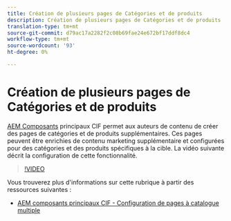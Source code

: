 ```yaml
---
title: Création de plusieurs pages de Catégories et de produits
description: Création de plusieurs pages de Catégories et de produits
translation-type: tm+mt
source-git-commit: d79ac17a2282f2c08b69fae24e672bf17ddf8dc4
workflow-type: tm+mt
source-wordcount: '93'
ht-degree: 0%

---
```



# Création de plusieurs pages de Catégories et de produits

[AEM Composants](https://github.com/adobe/aem-core-cif-components) principaux CIF permet aux auteurs de contenu de créer des pages de catégories et de produits supplémentaires. Ces pages peuvent être enrichies de contenu marketing supplémentaire et configurées pour des catégories et des produits spécifiques à la cible. La vidéo suivante décrit la configuration de cette fonctionnalité.

>[!VIDEO](https://video.tv.adobe.com/v/28969/?quality=12)

Vous trouverez plus d&#39;informations sur cette rubrique à partir des ressources suivantes :

- [AEM composants principaux CIF - Configuration de pages à catalogue multiple](https://github.com/adobe/aem-core-cif-components/wiki/configuration#multi-catalog-page-template-configuration)
